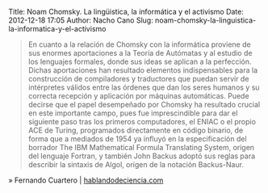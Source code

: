 Title: Noam Chomsky. La lingüistica, la informática y el activismo
Date: 2012-12-18 17:05
Author: Nacho Cano
Slug: noam-chomsky-la-linguistica-la-informatica-y-el-activismo

> En cuanto a la relación de Chomsky con la informática proviene de sus
> enormes aportaciones a la Teoría de Autómatas y al estudio de los
> lenguajes formales, donde sus ideas se aplican a la perfección. Dichas
> aportaciones han resultado elementos indispensables para la
> construcción de compiladores y traductores que puedan servir de
> intérpretes válidos entre las órdenes que dan los seres humanos y su
> correcta recepción y aplicación por máquinas automáticas. Puede
> decirse que el papel desempeñado por Chomsky ha resultado crucial en
> este importante campo, pues fue imprescindible para dar el siguiente
> paso tras los primeros computadores, el ENIAC o el propio ACE de
> Turing, programados directamente en código binario, de forma que a
> mediados de 1954 ya influyó en la especificación del borrador The IBM
> Mathematical Formula Translating System, origen del lenguaje Fortran,
> y también John Backus adoptó sus reglas para describir la sintaxis de
> Algol, origen de la notación Backus-Naur.

» Fernando Cuartero | [hablandodeciencia.com][]

  [hablandodeciencia.com]: http://www.hablandodeciencia.com/articulos/2012/11/26/noam-chomsky-la-linguistica-la-informatica-y-la-sociedad/
    "Noam Chomsky. La lingüistica, la informática y el activismo"
